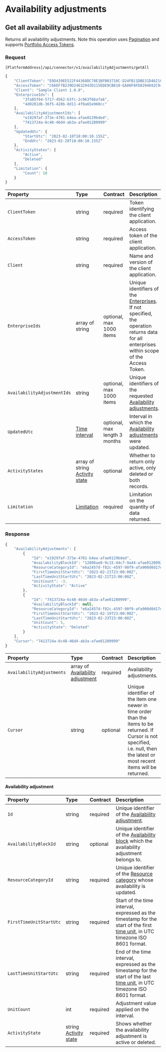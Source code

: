 # Availability adjustments

## Get all availability adjustments

Returns all availability adjustments.
Note this operation uses [Pagination](../guidelines/pagination.md) and supports [Portfolio Access Tokens](../guidelines/multi-property.md).

### Request

`[PlatformAddress]/api/connector/v1/availabilityAdjustments/getAll`

```javascript
{
    "ClientToken": "E0D439EE522F44368DC78E1BFB03710C-D24FB11DBE31D4621C4817E028D9E1D",
    "AccessToken": "C66EF7B239D24632943D115EDE9CB810-EA00F8FD8294692C940F6B5A8F9453D",
    "Client": "Sample Client 1.0.0",
    "EnterpriseIds": [
        "3fa85f64-5717-4562-b3fc-2c963f66afa6",
        "4d0201db-36f5-428b-8d11-4f0a65e960cc"
    ],
    "AvailabilityAdjustmentIds": [
        "e19297af-373e-4701-b4ea-afae0129bded",
        "7413724a-6c48-46d4-ab3a-afae01280999"
    ],
    "UpdatedUtc": {
        "StartUtc": "2023-02-18T18:00:10.155Z",
        "EndUtc": "2023-02-20T18:00:10.155Z"
    },
    "ActivityStates": [ 
        "Active", 
        "Deleted"
    ],
    "Limitation": {
        "Count": 10
    }
}
```

| Property | Type | Contract | Description |
| :-- | :-- | :-- | :-- |
| `ClientToken` | string | required | Token identifying the client application. |
| `AccessToken` | string | required | Access token of the client application. |
| `Client` | string | required | Name and version of the client application. |
| `EnterpriseIds` | array of string | optional, max 1000 items | Unique identifiers of the [Enterprises](enterprises.md#enterprise). If not specified, the operation returns data for all enterprises within scope of the Access Token. |
| `AvailabilityAdjustmentIds` | string | optional, max 1000 items | Unique identifiers of the requested [Availability adjustments](#availability-adjustment). |
| `UpdatedUtc` | [Time interval](_objects.md#time-interval) | optional, max length 3 months | Interval in which the [Availability adjustments](#availability-adjustment) were updated. |
| `ActivityStates` | array of string [Activity state](_objects.md#activity-state) | optional | Whether to return only active, only deleted or both records. |
| `Limitation` | [Limitation](../guidelines/pagination.md#limitation) | required | Limitation on the quantity of data returned. |

### Response

```javascript
{
    "AvailabilityAdjustments": [
        {
            "Id": "e19297af-373e-4701-b4ea-afae0129bded",
            "AvailabilityBlockId": "12806ae8-9c15-44c7-9a44-afae01289928",
            "ResourceCategoryId": "e6a2457d-f82c-4597-90f9-afa900d0d17d",
            "FirstTimeUnitStartUtc": "2023-02-21T23:00:00Z",
            "LastTimeUnitStartUtc": "2023-02-21T23:00:00Z",
            "UnitCount": -3,
            "ActivityState": "Active"
        },
        {
            "Id": "7413724a-6c48-46d4-ab3a-afae01280999",
            "AvailabilityBlockId": null,
            "ResourceCategoryId": "e6a2457d-f82c-4597-90f9-afa900d0d17d",
            "FirstTimeUnitStartUtc": "2023-02-19T23:00:00Z",
            "LastTimeUnitStartUtc": "2023-02-23T23:00:00Z",
            "UnitCount": 5,
            "ActivityState": "Deleted"
        }
    ],
    "Cursor": "7413724a-6c48-46d4-ab3a-afae01280999"
}
```

| Property | Type | Contract | Description |
| :-- | :-- | :-- | :-- |
| `AvailabilityAdjustments` | array of [Availability adjustment](#availability-adjustment) | required | Availability adjustments. |
| `Cursor` | string | optional | Unique identifier of the item one newer in time order than the items to be returned. If Cursor is not specified, i.e. null, then the latest or most recent items will be returned. |

#### Availability adjustment

| Property | Type | Contract | Description |
| :-- | :-- | :-- | :-- |
| `Id` | string | required | Unique identifier of the [Availability adjustment](#availability-adjustment). |
| `AvailabilityBlockId` | string | optional | Unique identifier of the [Availability block](availabilityblocks.md#availability-block) which the availability adjustment belongs to. |
| `ResourceCategoryId` | string | required | Unique identifier of the [Resource category](resources.md#resource-category) whose availability is updated. |
| `FirstTimeUnitStartUtc` | string | required | Start of the time interval, expressed as the timestamp for the start of the first [time unit](services.md#time-unit), in UTC timezone ISO 8601 format. |
| `LastTimeUnitStartUtc` | string | required | End of the time interval, expressed as the timestamp for the start of the last [time unit](services.md#time-unit), in UTC timezone ISO 8601 format. |
| `UnitCount` | int | required | Adjustment value applied on the interval. |
| `ActivityState` | string [Activity state](_objects.md#activity-state) | required | Shows whether the availability adjustment is active or deleted. |